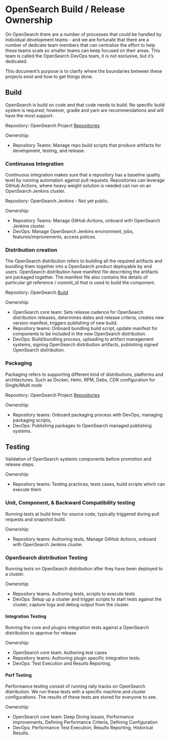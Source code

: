 # OpenSearch Build / Release Ownership

On OpenSearch there are a number of processes that could be handled by individual development teams - and we are fortunate that there are a number of dedicate team members that can centralize the effort to help these teams scale so smaller teams can keep focused on their areas.  This team is called the OpenSearch DevOps team, it is not exclusive, but it’s dedicated.

This document’s purpose is to clarify where the boundaries between these projects exist and how to get things done.

## Build

OpenSearch is build on code and that code needs to build.  No specific build system is required; however, gradle and yarn are recommendations and will have the most support.

Repository: OpenSearch Project [Repositories](https://github.com/orgs/opensearch-project/repositories)

Ownership:

* Repository Teams: Manage repo build scripts that produce artifacts for development, testing, and release.

### Continuous Integration

Continuous integration makes sure that a repository has a baseline quality level by running automation against pull requests.  Repositories can leverage GitHub Actions, where heavy weight solution is needed can run on an OpenSearch Jenkins cluster.

Repository: OpenSearch Jenkins - Not yet public.

Ownership:

* Repository Teams: Manage GitHub Actions, onboard with OpenSearch Jenkins cluster.
* DevOps: Manage OpenSearch Jenkins environment, jobs, features/improvements, access polices.

### Distribution creation

The OpenSearch distribution refers to building all the required artifacts and bundling them together into a OpenSearch product deployable by end users. OpenSearch distribution have manifest file describing the artifacts are packaged together.  The manifest file also contains the details of particular git reference / commit_id that is used to build the component.

Repository: OpenSearch [Build](https://github.com/opensearch-project/opensearch-build)

Ownership:

* OpenSearch core team: Sets release cadence for OpenSearch distribution releases, determines dates and release criteria, creates new version manifest, triggers publishing of new build.
* Repository teams: Onboard bundling build script, update manifest for components to be included in the new OpenSearch distribution.
* DevOps: Build/bundling process, uploading to artifact management systems, signing OpenSearch distribution artifacts, publishing signed OpenSearch distribution.

### Packaging

Packaging refers to supporting different kind of distributions, platforms and architectures.  Such as Docker, Helm, RPM, Debs, CDK configuration for Single/Multi node

Repository: OpenSearch Project [Repositories](https://github.com/orgs/opensearch-project/repositories)

Ownership:

* Repository teams: Onboard packaging process with DevOps, managing packaging scripts,
* DevOps: Publishing packages to OpenSearch managed publishing systems.

## Testing

Validation of OpenSearch systems components before promotion and release steps.

Ownership:

* Repository teams: Testing practices, tests cases, build scripts which can execute them

### Unit, Component, & Backward Compatibility testing

Running tests at build time for source code, typically triggered during pull requests and snapshot build.

Ownership:

* Repository teams: Authoring tests, Manage GitHub Actions, onboard with OpenSearch Jenkins cluster.

### OpenSearch distribution Testing

Running tests on OpenSearch distribution after they have been deployed to a cluster.

Ownership:

* Repository teams: Authoring tests, scripts to execute tests
* DevOps: Setup up a cluster and trigger scripts to start tests against the cluster, capture logs and debug output from the cluster.

#### Integration Testing

Running the core and plugins integration tests against a OpenSearch distribution to approve for release

Ownership:

* OpenSearch core team: Authoring test cases
* Repository teams: Authoring plugin specific integration tests.
* DevOps: Test Execution and Results Reporting.

#### Perf Testing

Performance testing consist of running rally tracks on OpenSearch distribution. We run these tests with a specific machine and cluster configurations.  The results of these tests are stored for everyone to see.

Ownership:

* OpenSearch core team: Deep Diving Issues, Performance improvements, Defining Performance Criteria, Defining Configuration
* DevOps: Performance Test Execution, Results Reporting, Historical Results.
